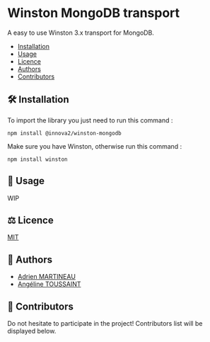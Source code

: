 # Winston MongoDB transport

A easy to use Winston 3.x transport for MongoDB.

- [Installation](#hammer_and_wrench-installation)
- [Usage](#memo-usage)
- [Licence](#balance_scale-licence)
- [Authors](#busts_in_silhouette-authors)
- [Contributors](#handshake-contributors)

## :hammer_and_wrench: Installation
To import the library you just need to run this command :
```shell
npm install @innova2/winston-mongodb
```

Make sure you have Winston, otherwise run this command :
```shell
npm install winston
```

## :memo: Usage
WIP

## :balance_scale: Licence
[MIT](LICENSE)

## :busts_in_silhouette: Authors
- [Adrien MARTINEAU](https://github.com/WaZeR-Adrien)
- [Angéline TOUSSAINT](https://github.com/AngelineToussaint)

## :handshake: Contributors
Do not hesitate to participate in the project!
Contributors list will be displayed below.
